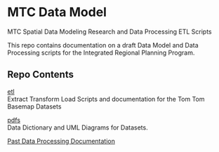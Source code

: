 # MTC Data Model
MTC Spatial Data Modeling Research and Data Processing ETL Scripts  

This repo contains documentation on a draft Data Model and Data Processing scripts for the Integrated Regional Planning Program.  

## Repo Contents
[etl](https://github.com/BayAreaMetro/MTCDataModel/tree/master/petl)  
Extract Transform Load Scripts and documentation for the Tom Tom Basemap Datasets  

[pdfs](https://github.com/BayAreaMetro/MTCDataModel/tree/master/pdfs)  
Data Dictionary and UML Diagrams for Datasets.  

[Past Data Processing Documentation](https://github.com/BayAreaMetro/MTCDataModel/blob/master/pdfs/Procedures%20for%20Processing%20New%20TomTom%20Basemap%20Data.pdf)  

